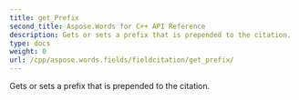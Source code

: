 ```yaml
---
title: get_Prefix
second_title: Aspose.Words for C++ API Reference
description: Gets or sets a prefix that is prepended to the citation. 
type: docs
weight: 0
url: /cpp/aspose.words.fields/fieldcitation/get_prefix/
---
```


Gets or sets a prefix that is prepended to the citation. 

